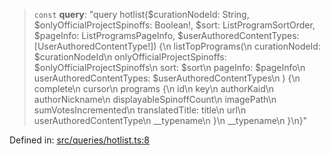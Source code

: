 > `const` **query**: "query hotlist($curationNodeId: String, $onlyOfficialProjectSpinoffs: Boolean!, $sort: ListProgramSortOrder, $pageInfo: ListProgramsPageInfo, $userAuthoredContentTypes: \[UserAuthoredContentType!\]) \{\n  listTopPrograms(\n    curationNodeId: $curationNodeId\n    onlyOfficialProjectSpinoffs: $onlyOfficialProjectSpinoffs\n    sort: $sort\n    pageInfo: $pageInfo\n    userAuthoredContentTypes: $userAuthoredContentTypes\n  ) \{\n    complete\n    cursor\n    programs \{\n      id\n      key\n      authorKaid\n      authorNickname\n      displayableSpinoffCount\n      imagePath\n      sumVotesIncremented\n      translatedTitle: title\n      url\n      userAuthoredContentType\n      \_\_typename\n    \}\n    \_\_typename\n  \}\n\}"

Defined in: [src/queries/hotlist.ts:8](https://github.com/bhavjitChauhan/khan-api/blob/67d30ab4498111952301bcaddbef9a132bf75105/src/queries/hotlist.ts#L8)
